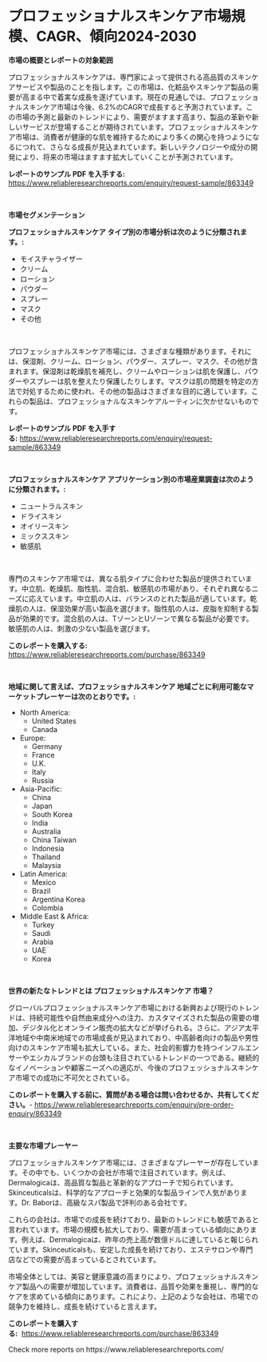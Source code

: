 <p><h1>プロフェッショナルスキンケア市場規模、CAGR、傾向2024-2030</h1></p><p><strong>市場の概要とレポートの対象範囲</strong></p>
<p><p>プロフェッショナルスキンケアは、専門家によって提供される高品質のスキンケアサービスや製品のことを指します。この市場は、化粧品やスキンケア製品の需要が高まる中で着実な成長を遂げています。現在の見通しでは、プロフェッショナルスキンケア市場は今後、6.2%のCAGRで成長すると予測されています。この市場の予測と最新のトレンドにより、需要がますます高まり、製品の革新や新しいサービスが登場することが期待されています。プロフェッショナルスキンケア市場は、消費者が健康的な肌を維持するためにより多くの関心を持つようになるにつれて、さらなる成長が見込まれています。新しいテクノロジーや成分の開発により、将来の市場はますます拡大していくことが予測されています。</p></p>
<p><strong>レポートのサンプル PDF を入手する:</strong> <a href="https://www.reliableresearchreports.com/enquiry/request-sample/863349">https://www.reliableresearchreports.com/enquiry/request-sample/863349</a></p>
<p>&nbsp;</p>
<p><strong>市場セグメンテーション</strong></p>
<p><strong>プロフェッショナルスキンケア タイプ別の市場分析は次のように分類されます。:</strong></p>
<p><ul><li>モイスチャライザー</li><li>クリーム</li><li>ローション</li><li>パウダー</li><li>スプレー</li><li>マスク</li><li>その他</li></ul></p>
<p>&nbsp;</p>
<p><p>プロフェッショナルスキンケア市場には、さまざまな種類があります。それには、保湿剤、クリーム、ローション、パウダー、スプレー、マスク、その他が含まれます。保湿剤は乾燥肌を補充し、クリームやローションは肌を保護し、パウダーやスプレーは肌を整えたり保護したりします。マスクは肌の問題を特定の方法で対処するために使われ、その他の製品はさまざまな目的に適しています。これらの製品は、プロフェッショナルなスキンケアルーティンに欠かせないものです。</p></p>
<p><strong>レポートのサンプル PDF を入手する:</strong>&nbsp;<a href="https://www.reliableresearchreports.com/enquiry/request-sample/863349">https://www.reliableresearchreports.com/enquiry/request-sample/863349</a></p>
<p>&nbsp;</p>
<p><strong> プロフェッショナルスキンケア アプリケーション別の市場産業調査は次のように分類されます。:</strong></p>
<p><ul><li>ニュートラルスキン</li><li>ドライスキン</li><li>オイリースキン</li><li>ミックススキン</li><li>敏感肌</li></ul></p>
<p>&nbsp;</p>
<p><p>専門のスキンケア市場では、異なる肌タイプに合わせた製品が提供されています。中立肌、乾燥肌、脂性肌、混合肌、敏感肌の市場があり、それぞれ異なるニーズに応えています。中立肌の人は、バランスのとれた製品が適しています。乾燥肌の人は、保湿効果が高い製品を選びます。脂性肌の人は、皮脂を抑制する製品が効果的です。混合肌の人は、TゾーンとUゾーンで異なる製品が必要です。敏感肌の人は、刺激の少ない製品を選びます。</p></p>
<p><strong>このレポートを購入する:</strong>&nbsp; <a href="https://www.reliableresearchreports.com/purchase/863349">https://www.reliableresearchreports.com/purchase/863349</a></p>
<p>&nbsp;</p>
<p><strong>地域に関して言えば、プロフェッショナルスキンケア 地域ごとに利用可能なマーケットプレーヤーは次のとおりです。:</strong></p>
<p><ul>
    <li>
        North America:
        <ul>
            <li>United States</li>
            <li>Canada</li>
        </ul>
    </li>
    <li>
        Europe:
        <ul>
            <li>Germany</li>
            <li>France</li>
            <li>U.K.</li>
            <li>Italy</li>
            <li>Russia</li>
        </ul>
    </li>
    <li>
        Asia-Pacific:
        <ul>
            <li>China</li>
            <li>Japan</li>
            <li>South Korea</li>
            <li>India</li>
            <li>Australia</li>
            <li>China Taiwan</li>
            <li>Indonesia</li>
            <li>Thailand</li>
            <li>Malaysia</li>
        </ul>
    </li>
    <li>
        Latin America:
        <ul>
            <li>Mexico</li>
            <li>Brazil</li>
            <li>Argentina Korea</li>
            <li>Colombia</li>
        </ul>
    </li>
    <li>
        Middle East & Africa:
        <ul>
            <li>Turkey</li>
            <li>Saudi</li>
            <li>Arabia</li>
            <li>UAE</li>
            <li>Korea</li>
        </ul>
    </li>
    </ul></p>
<p>&nbsp;</p>
<p><strong>世界の新たなトレンドとは プロフェッショナルスキンケア 市場？</strong></p>
<p><p>グローバルプロフェッショナルスキンケア市場における新興および現行のトレンドは、持続可能性や自然由来成分への注力、カスタマイズされた製品の需要の増加、デジタル化とオンライン販売の拡大などが挙げられる。さらに、アジア太平洋地域や中南米地域での市場成長が見込まれており、中高齢者向けの製品や男性向けのスキンケア市場も拡大している。また、社会的影響力を持つインフルエンサーやエシカルブランドの台頭も注目されているトレンドの一つである。継続的なイノベーションや顧客ニーズへの適応が、今後のプロフェッショナルスキンケア市場での成功に不可欠とされている。</p></p>
<p><strong>このレポートを購入する前に、質問がある場合は問い合わせるか、共有してください。</strong>- <a href="https://www.reliableresearchreports.com/enquiry/pre-order-enquiry/863349">https://www.reliableresearchreports.com/enquiry/pre-order-enquiry/863349</a></p>
<p>&nbsp;</p>
<p><strong>主要な市場プレーヤー</strong></p>
<p><p>プロフェッショナルスキンケア市場には、さまざまなプレーヤーが存在しています。その中でも、いくつかの会社が市場で注目されています。例えば、Dermalogicaは、高品質な製品と革新的なアプローチで知られています。Skinceuticalsは、科学的なアプローチと効果的な製品ラインで人気があります。Dr. Baborは、高級なスパ製品で評判のある会社です。</p><p>これらの会社は、市場での成長を続けており、最新のトレンドにも敏感であると言われています。市場の規模も拡大しており、需要が高まっている傾向にあります。例えば、Dermalogicaは、昨年の売上高が数億ドルに達していると報じられています。Skinceuticalsも、安定した成長を続けており、エステサロンや専門店などでの需要が高まっているとされています。</p><p>市場全体としては、美容と健康意識の高まりにより、プロフェッショナルスキンケア製品への需要が増加しています。消費者は、品質や効果を重視し、専門的なケアを求めている傾向にあります。これにより、上記のような会社は、市場での競争力を維持し、成長を続けていると言えます。</p></p>
<p><strong>このレポートを購入する:</strong>&nbsp;&nbsp;<a href="https://www.reliableresearchreports.com/purchase/863349">https://www.reliableresearchreports.com/purchase/863349</a></p>
<p>Check more reports on https://www.reliableresearchreports.com/</p>